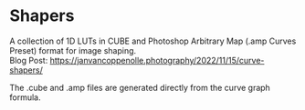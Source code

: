 # Shapers
A collection of 1D LUTs in CUBE and Photoshop Arbitrary Map (.amp Curves Preset) format for image shaping.  
Blog Post: https://janvancoppenolle.photography/2022/11/15/curve-shapers/

The .cube and .amp files are generated directly from the curve graph formula.
